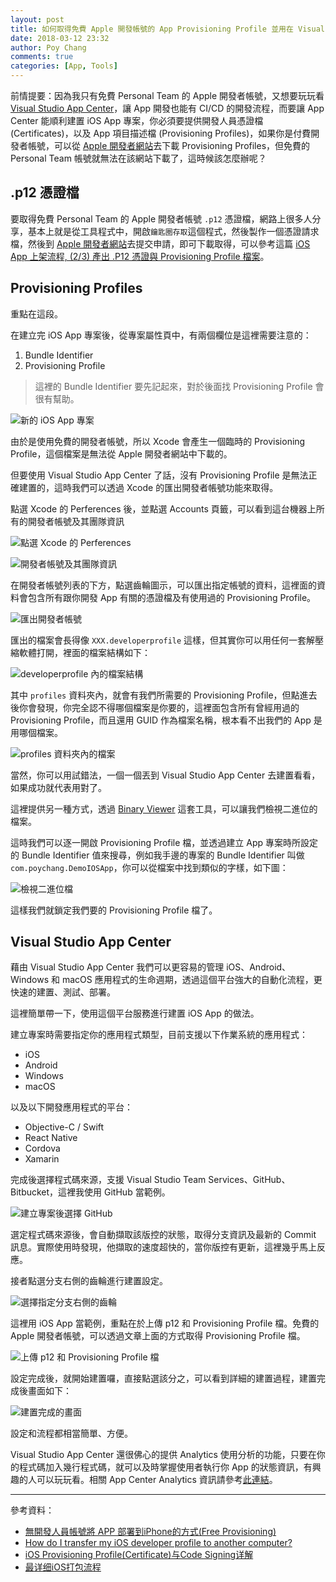 ```yaml
---
layout: post
title: 如何取得免費 Apple 開發帳號的 App Provisioning Profile 並用在 Visual Studio App Center 中
date: 2018-03-12 23:32
author: Poy Chang
comments: true
categories: [App, Tools]
---
```

前情提要：因為我只有免費 Personal Team 的 Apple 開發者帳號，又想要玩玩看 [Visual Studio App Center](https://www.visualstudio.com/zh-hant/app-center/)，讓 App 開發也能有 CI/CD 的開發流程，而要讓 App Center 能順利建置 iOS App 專案，你必須要提供開發人員憑證檔(Certificates)，以及 App 項目描述檔 (Provisioning Profiles)，如果你是付費開發者帳號，可以從 [Apple 開發者網站](https://developer.apple.com/account/)去下載 Provisioning Profiles，但免費的 Personal Team 帳號就無法在該網站下載了，這時候該怎麼辦呢？

## .p12 憑證檔

要取得免費 Personal Team 的 Apple 開發者帳號 `.p12` 憑證檔，網路上很多人分享，基本上就是從工具程式中，開啟`鑰匙圈存取`這個程式，然後製作一個憑證請求檔，然後到 [Apple 開發者網站](https://developer.apple.com/account/)去提交申請，即可下載取得，可以參考這篇 [iOS App 上架流程, (2/3) 產出 .P12 憑證與 Provisioning Profile 檔案](http://gogoprivateryan.blogspot.tw/2015/08/ios-app-23-p12-provisioning-profile.html)。

## Provisioning Profiles

重點在這段。

在建立完 iOS App 專案後，從專案屬性頁中，有兩個欄位是這裡需要注意的：

1. Bundle Identifier
2. Provisioning Profile

>這裡的 Bundle Identifier 要先記起來，對於後面找 Provisioning Profile 會很有幫助。

![新的 iOS App 專案](https://i.imgur.com/tUwMt17.png)

由於是使用免費的開發者帳號，所以 Xcode 會產生一個臨時的 Provisioning Profile，這個檔案是無法從 Apple 開發者網站中下載的。

但要使用 Visual Studio App Center 了話，沒有 Provisioning Profile 是無法正確建置的，這時我們可以透過 Xcode 的匯出開發者帳號功能來取得。

點選 Xcode 的 Perferences 後，並點選 Accounts 頁籤，可以看到這台機器上所有的開發者帳號及其團隊資訊

![點選 Xcode 的 Perferences](https://i.imgur.com/sul4b1t.png)

![開發者帳號及其團隊資訊](https://i.imgur.com/QF87Wvg.png)

在開發者帳號列表的下方，點選齒輪圖示，可以匯出指定帳號的資料，這裡面的資料會包含所有跟你開發 App 有關的憑證檔及有使用過的 Provisioning Profile。

![匯出開發者帳號](https://i.imgur.com/RIZoHA7.png)

匯出的檔案會長得像 `XXX.developerprofile` 這樣，但其實你可以用任何一套解壓縮軟體打開，裡面的檔案結構如下：

![developerprofile 內的檔案結構](https://i.imgur.com/NFgIP4g.png)

其中 `profiles` 資料夾內，就會有我們所需要的 Provisioning Profile，但點進去後你會發現，你完全認不得哪個檔案是你要的，這裡面包含所有曾經用過的 Provisioning Profile，而且還用 GUID 作為檔案名稱，根本看不出我們的 App 是用哪個檔案。

![profiles 資料夾內的檔案](https://i.imgur.com/90aImbj.png)

當然，你可以用試錯法，一個一個丟到 Visual Studio App Center 去建置看看，如果成功就代表用對了。

這裡提供另一種方式，透過 [Binary Viewer](http://www.proxoft.com/binaryviewer.aspx) 這套工具，可以讓我們檢視二進位的檔案。

這時我們可以逐一開啟 Provisioning Profile 檔，並透過建立 App 專案時所設定的 Bundle Identifier 值來搜尋，例如我手邊的專案的 Bundle Identifier 叫做 `com.poychang.DemoIOSApp`，你可以從檔案中找到類似的字樣，如下圖：

![檢視二進位檔](https://i.imgur.com/N7ER9Wt.png)

這樣我們就鎖定我們要的 Provisioning Profile 檔了。

## Visual Studio App Center

藉由 Visual Studio App Center 我們可以更容易的管理 iOS、Android、Windows 和 macOS 應用程式的生命週期，透過這個平台強大的自動化流程，更快速的建置、測試、部署。

這裡簡單帶一下，使用這個平台服務進行建置 iOS App 的做法。

建立專案時需要指定你的應用程式類型，目前支援以下作業系統的應用程式：

* iOS
* Android
* Windows
* macOS

以及以下開發應用程式的平台：

* Objective-C / Swift
* React Native
* Cordova
* Xamarin

完成後選擇程式碼來源，支援 Visual Studio Team Services、GitHub、Bitbucket，這裡我使用 GitHub 當範例。

![建立專案後選擇 GitHub](https://i.imgur.com/qLBpAzg.png)

選定程式碼來源後，會自動擷取該版控的狀態，取得分支資訊及最新的 Commit 訊息。實際使用時發現，他擷取的速度超快的，當你版控有更新，這裡幾乎馬上反應。

接者點選分支右側的齒輪進行建置設定。

![選擇指定分支右側的齒輪](https://i.imgur.com/xDeIw5w.png)

這裡用 iOS App 當範例，重點在於上傳 p12 和 Provisioning Profile 檔。免費的 Apple 開發者帳號，可以透過文章上面的方式取得 Provisioning Profile 檔。

![上傳 p12 和 Provisioning Profile 檔](https://i.imgur.com/DyK73QG.png)

設定完成後，就開始建置囉，直接點選該分之，可以看到詳細的建置過程，建置完成後畫面如下：

![建置完成的畫面](https://i.imgur.com/wNX8Fys.png)

設定和流程都相當簡單、方便。

Visual Studio App Center 還很佛心的提供 Analytics 使用分析的功能，只要在你的程式碼加入幾行程式碼，就可以及時掌握使用者執行你 App 的狀態資訊，有興趣的人可以玩玩看。相關 App Center Analytics 資訊請參考[此連結](https://docs.microsoft.com/en-us/appcenter/sdk/analytics/ios?WT.mc_id=DT-MVP-5003022)。

----------

參考資料：

* [無開發人員帳號將 APP 部署到iPhone的方式(Free Provisioning)](https://dotblogs.com.tw/rainmaker/2016/07/23/105824)
* [How do I transfer my iOS developer profile to another computer?](https://apple.stackexchange.com/questions/57059/how-do-i-transfer-my-ios-developer-profile-to-another-computer)
* [iOS Provisioning Profile(Certificate)与Code Signing详解](http://blog.csdn.net/phunxm/article/details/42685597)
* [最详细iOS打包流程](https://www.jianshu.com/p/cda386ddaa2c)

